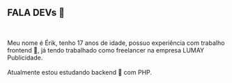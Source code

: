 

<!--
**erikfritas/erikfritas** is a ✨ _special_ ✨ repository because its `README.md` (this file) appears on your GitHub profile.

Here are some ideas to get you started:

- 🔭 I’m currently working on ...
- 🌱 I’m currently learning ...
- 👯 I’m looking to collaborate on ...
- 🤔 I’m looking for help with ...
- 💬 Ask me about ...
- 📫 How to reach me: ...
- 😄 Pronouns: ...
- ⚡ Fun fact: ...
-->

<article>
  <h1>FALA DEVs 👋</h1>
  <br>
  <p>
    Meu nome é Érik, tenho 17 anos de idade, possuo experiência com trabalho frontend 🔭, já tendo trabalhado como freelancer na empresa LUMAY Publicidade.
    <br><br>
    Atualmente estou estudando backend 🌱 com PHP.
  </p>
</article>

